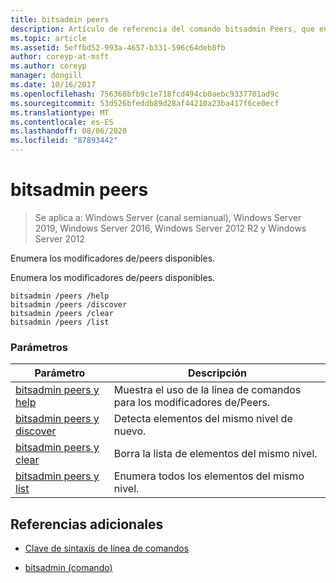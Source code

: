 ```yaml
---
title: bitsadmin peers
description: Artículo de referencia del comando bitsadmin Peers, que enumera los modificadores de/Peers.
ms.topic: article
ms.assetid: 5effbd52-993a-4657-b331-596c64deb8fb
author: coreyp-at-msft
ms.author: coreyp
manager: dongill
ms.date: 10/16/2017
ms.openlocfilehash: 756368bfb9c1e718fcd494cb0aebc9337701ad9c
ms.sourcegitcommit: 53d526bfeddb89d28af44210a23ba417f6ce0ecf
ms.translationtype: MT
ms.contentlocale: es-ES
ms.lasthandoff: 08/06/2020
ms.locfileid: "87893442"
---
```

# <a name="bitsadmin-peers"></a>bitsadmin peers

> Se aplica a: Windows Server (canal semianual), Windows Server 2019, Windows Server 2016, Windows Server 2012 R2 y Windows Server 2012

Enumera los modificadores de/peers disponibles.

Enumera los modificadores de/peers disponibles.

```
bitsadmin /peers /help
bitsadmin /peers /discover
bitsadmin /peers /clear
bitsadmin /peers /list
```

### <a name="parameters"></a>Parámetros
| Parámetro | Descripción |
| -------------- | -------------- |
| [bitsadmin peers y help](bitsadmin-peers-and-help.md) | Muestra el uso de la línea de comandos para los modificadores de/Peers. |
| [bitsadmin peers y discover](bitsadmin-peers-and-discover.md) | Detecta elementos del mismo nivel de nuevo. |
| [bitsadmin peers y clear](bitsadmin-peers-and-clear.md) | Borra la lista de elementos del mismo nivel. |
| [bitsadmin peers y list](bitsadmin-peers-and-list.md) | Enumera todos los elementos del mismo nivel. |

## <a name="additional-references"></a>Referencias adicionales

- [Clave de sintaxis de línea de comandos](command-line-syntax-key.md)

- [bitsadmin (comando)](bitsadmin.md)
